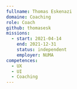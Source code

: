 ```yaml
---
fullname: Thomas Eskenazi
domaine: Coaching
role: Coach
github: thomasesk
missions:
  - start: 2021-04-14
    end: 2021-12-31
    status: independent
    employer: NUMA
competences:
  - UX
  - UI
  - Coaching
---
```

